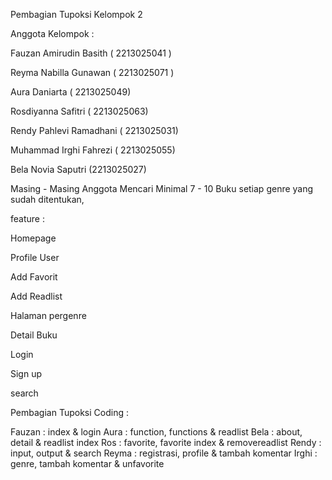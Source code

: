 Pembagian Tupoksi Kelompok 2

Anggota Kelompok :

Fauzan Amirudin Basith		( 2213025041 )

Reyma Nabilla Gunawan		( 2213025071 )

Aura Daniarta			( 2213025049)

Rosdiyanna Safitri			( 2213025063)

Rendy Pahlevi Ramadhani	( 2213025031)

Muhammad Irghi Fahrezi		( 2213025055)

Bela Novia Saputri			(2213025027)

Masing - Masing Anggota Mencari Minimal 7 - 10 Buku setiap genre yang sudah ditentukan, 

feature :

Homepage 

Profile User

Add Favorit

Add Readlist

Halaman pergenre

Detail Buku 

Login 

Sign up

search


Pembagian Tupoksi Coding :

Fauzan : index & login
Aura : function, functions & readlist
Bela : about, detail & readlist index
Ros : favorite, favorite index & removereadlist
Rendy : input, output & search
Reyma :  registrasi, profile & tambah komentar
Irghi : genre, tambah komentar & unfavorite
